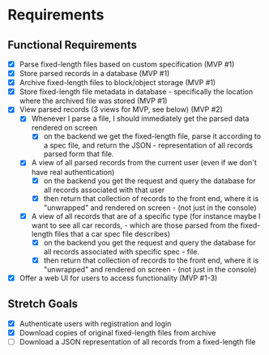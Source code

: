 # Requirements

## Functional Requirements

- [x] Parse fixed-length files based on custom specification (MVP #1)
- [x] Store parsed records in a database (MVP #1)
- [x] Archive fixed-length files to block/object storage (MVP #1)
- [x] Store fixed-length file metadata in database - specifically the location where the archived file was stored (MVP #1)
- [x] View parsed records (3 views for MVP, see below) (MVP #2)
  - [x] Whenever I parse a file, I should immediately get the parsed data rendered on screen
    - [x] on the backend we get the fixed-length file, parse it according to a spec file, and return the JSON - representation of all records parsed form that file.
  - [x] A view of all parsed records from the current user (even if we don't have real authentication)
    - [x] on the backend you get the request and query the database for all records associated with that user
    - [x] then return that collection of records to the front end, where it is "unwrapped" and rendered on screen - (not just in the console)
  - [x] A view of all records that are of a specific type (for instance maybe I want to see all car records, - which are those parsed from the fixed-length files that a car spec file describes)
    - [x] on the backend you get the request and query the database for all records associated with specific spec - file.
    - [x] then return that collection of records to the front end, where it is "unwrapped" and rendered on screen - (not just in the console)
- [x] Offer a web UI for users to access functionality (MVP #1-3)

## Stretch Goals

- [x] Authenticate users with registration and login
- [X] Download copies of original fixed-length files from archive
- [ ] Download a JSON representation of all records from a fixed-length file
